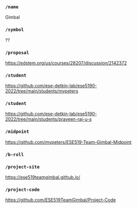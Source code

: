 ### `/name`
Gimbal
### `/symbol`
??
### `/proposal`
https://edstem.org/us/courses/28207/discussion/2142372
### `/student`
https://github.com/ese-detkin-lab/ese5190-2022/tree/main/students/mvpeters
### `/student`
https://github.com/ese-detkin-lab/ese5190-2022/tree/main/students/praveen-raj-u-s
### `/midpoint`
https://github.com/mvpeters/ESE519-Team-Gimbal-Midpoint
### `/b-roll`
### `/project-site`
https://ese519teamgimbal.github.io/
### `/project-code`
https://github.com/ESE519TeamGimbal/Project-Code
